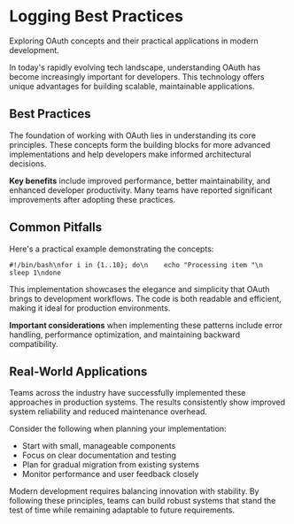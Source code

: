 # Logging Best Practices

Exploring OAuth concepts and their practical applications in modern development.

In today's rapidly evolving tech landscape, understanding OAuth has become increasingly important for developers. This technology offers unique advantages for building scalable, maintainable applications.

## Best Practices

The foundation of working with OAuth lies in understanding its core principles. These concepts form the building blocks for more advanced implementations and help developers make informed architectural decisions.

**Key benefits** include improved performance, better maintainability, and enhanced developer productivity. Many teams have reported significant improvements after adopting these practices.

## Common Pitfalls

Here's a practical example demonstrating the concepts:

<pre><code>#!/bin/bash\nfor i in {1..10}; do\n    echo "Processing item "\n    sleep 1\ndone</code></pre>

This implementation showcases the elegance and simplicity that OAuth brings to development workflows. The code is both readable and efficient, making it ideal for production environments.

**Important considerations** when implementing these patterns include error handling, performance optimization, and maintaining backward compatibility.

## Real-World Applications

Teams across the industry have successfully implemented these approaches in production systems. The results consistently show improved system reliability and reduced maintenance overhead.

Consider the following when planning your implementation:

- Start with small, manageable components
- Focus on clear documentation and testing
- Plan for gradual migration from existing systems
- Monitor performance and user feedback closely

Modern development requires balancing innovation with stability. By following these principles, teams can build robust systems that stand the test of time while remaining adaptable to future requirements.
